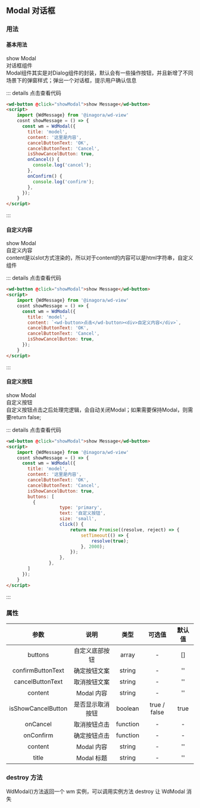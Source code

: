 ## Modal 对话框

### 用法

#### 基本用法

<div class="component-box">
  <div class="component-box-top"><ClientOnly>
    <wd-button @click="WdModal({
        title: '提示',
        content: '确定要提交吗？'
      });">show Modal</wd-button>
    </ClientOnly>
  </div>
  <div class="component-box-bottom">
    <div class="component-title">对话框组件</div>
    <div class="component-desc">
      Modal组件其实是对Dialog组件的封装，默认会有一些操作按钮，并且新增了不同场景下的弹窗样式；弹出一个对话框，提示用户确认信息
    </div>
  </div>
</div>

::: details 点击查看代码

```html
<wd-button @click="showModal">show Message</wd-button>
<script>
	import {WdMessage} from '@inagora/wd-view'
	cosnt showMessage = () => {
	  const wm = WdModal({
	    title: 'model',
	    content: '这里是内容',
	    cancelButtonText: 'OK',
	    cancelButtonText: 'Cancel',
	    isShowCancelButton: true,
	    onCancel() {
	      console.log('cancel');
	    },
	    onConfirm() {
	      console.log('confirm');
	    },
	  });
	}
</script>
```

:::

#### 自定义内容

<div class="component-box">
  <div class="component-box-top"><ClientOnly>
    <wd-button @click="WdModal({
        title: '提示',
        content: '确定要提交吗？'
      });">show Modal</wd-button>
    </ClientOnly>
  </div>
  <div class="component-box-bottom">
    <div class="component-title">自定义内容</div>
    <div class="component-desc">
      content是以slot方式渲染的，所以对于content的内容可以是html字符串，自定义组件
    </div>
  </div>
</div>

::: details 点击查看代码

```html
<wd-button @click="showModal">show Message</wd-button>
<script>
	import {WdMessage} from '@inagora/wd-view'
	cosnt showMessage = () => {
	  const wm = WdModal({
	    title: 'model',
	    content: `<wd-button>点击</wd-button><div>自定义内容</div>`,
	    cancelButtonText: 'OK',
	    cancelButtonText: 'Cancel',
	    isShowCancelButton: true,
	  });
	}
</script>
```

:::

#### 自定义按钮

<div class="component-box">
  <div class="component-box-top"><ClientOnly>
    <wd-button @click="WdModal({
        title: '提示',
        content: '确定要提交吗？'
      });">show Modal</wd-button>
    </ClientOnly>
  </div>
  <div class="component-box-bottom">
    <div class="component-title">自定义按钮</div>
    <div class="component-desc">
     自定义按钮点击之后处理完逻辑，会自动关闭Modal；如果需要保持Modal，则需要return false;
    </div>
  </div>
</div>

::: details 点击查看代码

```html
<wd-button @click="showModal">show Message</wd-button>
<script>
	import {WdMessage} from '@inagora/wd-view'
	cosnt showMessage = () => {
	  const wm = WdModal({
	    title: 'model',
	    content: '这里是内容',
	    cancelButtonText: 'OK',
	    cancelButtonText: 'Cancel',
	    isShowCancelButton: true,
	    buttons: [
	      {
					type: 'primary',
					text: '自定义按钮',
					size: 'small',
					click() {
						return new Promise((resolve, reject) => {
							setTimeout(() => {
								resolve(true);
							}, 2000);
						});
					},
				},
	    ]
	  });
	}
</script>
```

:::

### 属性

|        参数        |       说明       |   类型   |    可选值    | 默认值 |
| :----------------: | :--------------: | :------: | :----------: | :----: |
|      buttons       |  自定义底部按钮  |  array   |      -       |   []   |
| confirmButtonText  |   确定按钮文案   |  string  |      -       |   ''   |
|  cancelButtonText  |   取消按钮文案   |  string  |      -       |   ''   |
|      content       |    Modal 内容    |  string  |      -       |   ''   |
| isShowCancelButton | 是否显示取消按钮 | boolean  | true / false |  true  |
|      onCancel      |   取消按钮点击   | function |      -       |   -    |
|     onConfirm      |   确定按钮点击   | function |      -       |   -    |
|      content       |    Modal 内容    |  string  |      -       |   ''   |
|       title        |    Modal 标题    |  string  |      -       |   ''   |

### destroy 方法

WdModal()方法返回一个 wm 实例，可以调用实例方法 destroy 让 WdModal 消失
